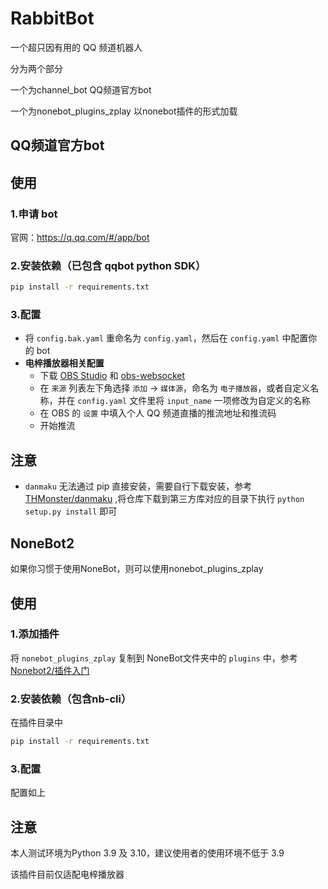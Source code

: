 # RabbitBot

一个超只因有用的 QQ 频道机器人

分为两个部分

一个为channel_bot QQ频道官方bot

一个为nonebot_plugins_zplay 以nonebot插件的形式加载

## QQ频道官方bot
## 使用

### 1.申请 bot

官网：https://q.qq.com/#/app/bot

### 2.安装依赖（已包含 qqbot python SDK）

```bash
pip install -r requirements.txt
```

### 3.配置

- 将 `config.bak.yaml` 重命名为 `config.yaml`，然后在 `config.yaml` 中配置你的 bot
- **电梓播放器相关配置**
  - 下载 [OBS Studio](https://obsproject.com/)
    和 [obs-websocket](https://github.com/obsproject/obs-websocket/releases/tag/5.0.1)
  - 在 `来源` 列表左下角选择 `添加` -> `媒体源`，命名为 `电子播放器`，或者自定义名称，并在 `config.yaml`
    文件里将 `input_name` 一项修改为自定义的名称
  - 在 OBS 的 `设置` 中填入个人 QQ 频道直播的推流地址和推流码
  - 开始推流

## 注意

- `danmaku` 无法通过 pip 直接安装，需要自行下载安装，参考[THMonster/danmaku](https://github.com/THMonster/danmaku)
  ,将仓库下载到第三方库对应的目录下执行 `python setup.py install` 即可

## NoneBot2

如果你习惯于使用NoneBot，则可以使用nonebot_plugins_zplay

## 使用

### 1.添加插件

将 `nonebot_plugins_zplay` 复制到 NoneBot文件夹中的 `plugins`
中，参考[Nonebot2/插件入门](https://nb2.baka.icu/docs/tutorial/plugin/introduction)

### 2.安装依赖（包含nb-cli）

在插件目录中

```bash
pip install -r requirements.txt
```

### 3.配置

配置如上

## 注意

本人测试环境为Python 3.9 及 3.10，建议使用者的使用环境不低于 3.9

该插件目前仅适配电梓播放器
